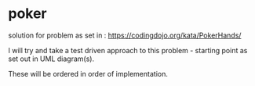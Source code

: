 # poker

solution for problem as set in :
https://codingdojo.org/kata/PokerHands/


I will try and take a test driven approach to this problem - starting point as set out in UML diagram(s).

These will be ordered in order of implementation.

